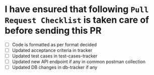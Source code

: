 # I have ensured that following `Pull Request Checklist` is taken care of before sending this PR

<!-- Please keep this section. It will make the maintainer's life easier. -->

* [ ] Code is formatted as per format decided
* [ ] Updated acceptance criteria in tracker
* [ ] Updated test cases in test-cases-tracker
* [ ] Updated new API endpoint if any in common postman collection
* [ ] Updated DB changes in db-tracker if any
